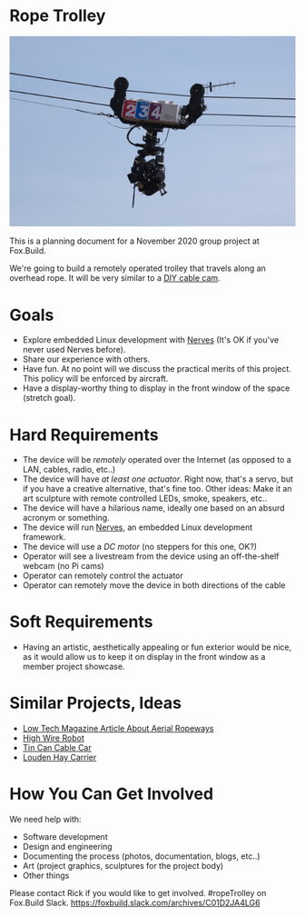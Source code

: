 # Rope Trolley

![Something like this but not this](trolley.jpg)

This is a planning document for a November 2020 group project at Fox.Build.

We're going to build a remotely operated trolley that travels along an overhead rope. It will be very similar to a [DIY cable cam](https://youtu.be/Ao-e1Lg6lMY?t=37).

# Goals

 * Explore embedded Linux development with [Nerves](https://www.nerves-project.org/) (It's OK if you've never used Nerves before).
 * Share our experience with others.
 * Have fun. At no point will we discuss the practical merits of this project. This policy will be enforced by aircraft.
 * Have a display-worthy thing to display in the front window of the space (stretch goal).

# Hard Requirements

 * The device will be _remotely_ operated over the Internet (as opposed to a LAN, cables, radio, etc..)
 * The device will have _at least one actuator_. Right now, that's a servo, but if you have a creative alternative, that's fine too. Other ideas: Make it an art sculpture with remote controlled LEDs, smoke, speakers, etc..
 * The device will have a hilarious name, ideally one based on an absurd acronym or something.
 * The device will run [Nerves](https://www.nerves-project.org/), an embedded Linux development framework.
 * The device will use a _DC motor_ (no steppers for this one, OK?)
 * Operator will see a livestream from the device using an off-the-shelf webcam (no Pi cams)
 * Operator can remotely control the actuator
 * Operator can remotely move the device in both directions of the cable

# Soft Requirements

 * Having an artistic, aesthetically appealing or fun exterior would be nice, as it would allow us to keep it on display in the front window as a member project showcase.

# Similar Projects, Ideas

 * [Low Tech Magazine Article About Aerial Ropeways](https://www.lowtechmagazine.com/2011/01/aerial-ropeways-automatic-cargo-transport.html)
 * [High Wire Robot](https://www.cbc.ca/news/canada/newfoundland-labrador/high-wire-robot-1.5277840)
 * [Tin Can Cable Car](https://www.youtube.com/watch?v=a9nWG5ZD03o&app=desktop)
 * [Louden Hay Carrier](https://www.youtube.com/watch?v=UE8rHwD9eQ0&feature=youtu.be&t=96)

# How You Can Get Involved

We need help with:

 * Software development
 * Design and engineering
 * Documenting the process (photos, documentation, blogs, etc..)
 * Art (project graphics, sculptures for the project body)
 * Other things

Please contact Rick if you would like to get involved. #ropeTrolley on Fox.Build Slack.
https://foxbuild.slack.com/archives/C01D2JA4LG6
